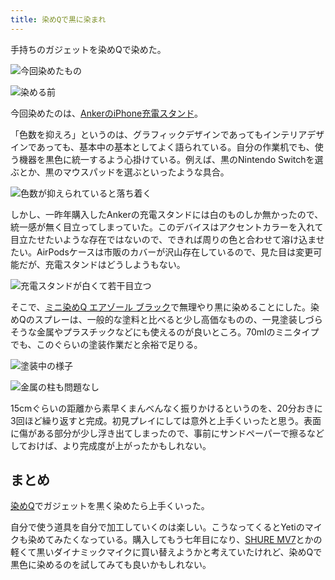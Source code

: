 ```yaml
---
title: 染めQで黒に染まれ
---
```

手持ちのガジェットを染めQで染めた。

![](https://lh4.googleusercontent.com/Zzrmt68blSWigPU-Gi-8sJnqHTV2vITiBB7-AVB-L1xTrhPby5EOE6rTGRHuOvAFZ6nnoaehziH_xM4-j1KNwqTv_zzvG1hYziIQl9eEm4uMmTM1aI-vrCOKcFPEQadn2bBRRo1PUtqtjKitp8FXHONLadrDbxGUdJz1j6Fxbgl-q2z_o6Y2hZJ1-Cas "今回染めたもの")

![](https://lh3.googleusercontent.com/xl2NQ1A23gYCb5pYpbvGvykxpmHtijucARQA-AnCVJluGTS7fWpkV9HGGM-Dm0nzzhbm8f17gh6YNTpRTk_xXmd_P_fUsLNm7s_Wd6nWKlspA_HuoUmm-H04AOp2_pIipSEwHiPweF4d3rFJU8oY6x2ls1FnInZrXTJG3nBdJL0-PiMm0wQQPaoG2ZbX "染める前")

今回染めたのは、[AnkerのiPhone充電スタンド](https://r7kamura.com/articles/2021-09-06-anker-iphone-stand)。

「色数を抑えろ」というのは、グラフィックデザインであってもインテリアデザインであっても、基本中の基本としてよく語られている。自分の作業机でも、使う機器を黒色に統一するよう心掛けている。例えば、黒のNintendo Switchを選ぶとか、黒のマウスパッドを選ぶといったような具合。

![](https://lh4.googleusercontent.com/HSgJ5FddQup4DLX_wB_INNCK_-VGS7umeVcSHP-6wlkegoJ1_p3lBKbPI7gcoIRm363szN4RZ38tGHp-32OOUSvbXl6qi8gDngqIQnd_55PahN403tnXQXrZm51SFQw2JGJjPAnHb8ttuBwru7jjX2DcsZqutmqGBK41XkrgPWlnT94wZOe9XrRNfGhD "色数が抑えられていると落ち着く")

しかし、一昨年購入したAnkerの充電スタンドには白のものしか無かったので、統一感が無く目立ってしまっていた。このデバイスはアクセントカラーを入れて目立たせたいような存在ではないので、できれば周りの色と合わせて溶け込ませたい。AirPodsケースは市販のカバーが沢山存在しているので、見た目は変更可能だが、充電スタンドはどうしようもない。

![](https://lh4.googleusercontent.com/kH5QH8h-cbUFPqjIzhjtRCjQRSVO8asn2SkNpTn1vzVeurhi37ZNRWnUTnVzouL8yaAxpHjNHqTpL15KyMzY7UP1ikoHMrJBZqtDZQEhLZryI1YpZnvTp7hQcZhhVtotixzeI2PpnsfGl3nX5tci3-naEsTtZtV0jWDHeWqbjePO8XXEkAIyjczbIVK2 "充電スタンドが白くて若干目立つ")

そこで、[ミニ染めQ エアゾール ブラック](https://www.amazon.co.jp/dp/B003QMFUKO)で無理やり黒に染めることにした。染めQのスプレーは、一般的な塗料と比べると少し高価なものの、一見塗装しづらそうな金属やプラスチックなどにも使えるのが良いところ。70mlのミニタイプでも、このぐらいの塗装作業だと余裕で足りる。

![](https://lh3.googleusercontent.com/ZGP-EJD-p5BFltzowPMNUNT-Nwnswph2kmCxCXZG5NAt3h5B-snm3s8gNbdqk1U5CUmer30sK9zAk0uwWf34C8FSUs7X6nN6P3pxoFIli5YH4mhxs_xGHQhEmSSaTZATD5OLkHL4nS2GiO2WoDg4gpYfeB_PKg3u9co27Sv8U02RvyClGDZrcuVf-mMC "塗装中の様子")

![](https://lh5.googleusercontent.com/Ea9OG33d4dSGDCEfOqTq9lr_WX37ps4yCRIN7TnFtGMxrEPCJuoGlxqs16fMwEME8BIyr9-pi4MpzRdfZXF_U1E8FuhUjcocW1-8fZtbp4UZ5JvQbQ_b0uCZudkg-YlAi7AaiHop_Zen8jC8dxTTxEJUh2k_Mq9RPAtTR5OqQ-3Ql9C8KBbfi7Sec6Nd "金属の柱も問題なし")

15cmぐらいの距離から素早くまんべんなく振りかけるというのを、20分おきに3回ほど繰り返すと完成。初見プレイにしては意外と上手くいったと思う。表面に傷がある部分が少し浮き出てしまったので、事前にサンドペーパーで擦るなどしておけば、より完成度が上がったかもしれない。

まとめ
---

[染めQ](https://www.amazon.co.jp/dp/B003QMFUKO)でガジェットを黒く染めたら上手くいった。

自分で使う道具を自分で加工していくのは楽しい。こうなってくるとYetiのマイクも染めてみたくなっている。購入してもう七年目になり、[SHURE MV7](https://www.amazon.co.jp/dp/B08KY7G1GV)とかの軽くて黒いダイナミックマイクに買い替えようかと考えていたけれど、染めQで黒色に染めるのを試してみても良いかもしれない。
